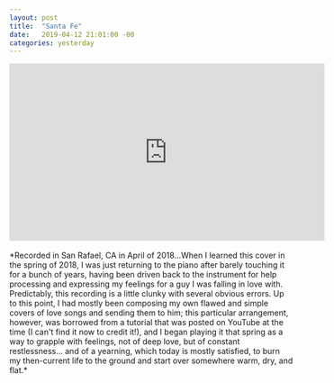 ```yaml
---
layout: post
title:  "Santa Fe"
date:   2019-04-12 21:01:00 -00
categories: yesterday
---
```


<iframe width="560" height="315" src="https://www.youtube.com/embed/pbdyECdAVtE" frameborder="0" allow="accelerometer; autoplay; encrypted-media; gyroscope; picture-in-picture" allowfullscreen></iframe> 
<br/>
<br/>
*Recorded in San Rafael, CA in April of 2018...When I learned this cover in the spring of 2018, I was just returning to the piano after barely touching it for a bunch of years<!--more-->, having been driven back to the instrument for help processing and expressing my feelings for a guy I was falling in love with. Predictably, this recording is a little clunky with several obvious errors. Up to this point, I had mostly been composing my own flawed and simple covers of love songs and sending them to him; this particular arrangement, however, was borrowed from a tutorial that was posted on YouTube at the time (I can't find it now to credit it!), and I began playing it that spring as a way to grapple with feelings, not of deep love, but of constant restlessness... and of a yearning, which today is mostly satisfied, to burn my then-current life to the ground and start over somewhere warm, dry, and flat.*


